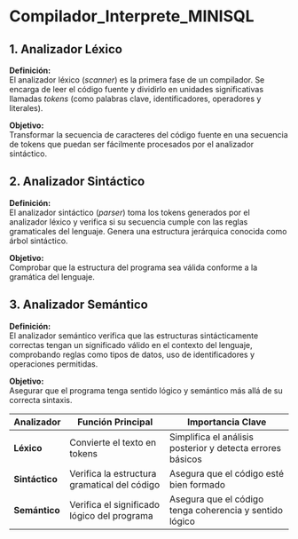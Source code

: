 # Compilador_Interprete_MINISQL

## 1. Analizador Léxico

**Definición:**  
El analizador léxico (*scanner*) es la primera fase de un compilador. Se encarga de leer el código fuente y dividirlo en unidades significativas llamadas *tokens* (como palabras clave, identificadores, operadores y literales).

**Objetivo:**  
Transformar la secuencia de caracteres del código fuente en una secuencia de tokens que puedan ser fácilmente procesados por el analizador sintáctico.

## 2. Analizador Sintáctico

**Definición:**  
El analizador sintáctico (*parser*) toma los tokens generados por el analizador léxico y verifica si su secuencia cumple con las reglas gramaticales del lenguaje. Genera una estructura jerárquica conocida como árbol sintáctico.

**Objetivo:**  
Comprobar que la estructura del programa sea válida conforme a la gramática del lenguaje.

## 3. Analizador Semántico

**Definición:**  
El analizador semántico verifica que las estructuras sintácticamente correctas tengan un significado válido en el contexto del lenguaje, comprobando reglas como tipos de datos, uso de identificadores y operaciones permitidas.

**Objetivo:**  
Asegurar que el programa tenga sentido lógico y semántico más allá de su correcta sintaxis.


| Analizador       | Función Principal                              | Importancia Clave                                              |
|------------------|-------------------------------------------------|-----------------------------------------------------------------|
| **Léxico**       | Convierte el texto en tokens                   | Simplifica el análisis posterior y detecta errores básicos      |
| **Sintáctico**   | Verifica la estructura gramatical del código   | Asegura que el código esté bien formado                         |
| **Semántico**    | Verifica el significado lógico del programa    | Asegura que el código tenga coherencia y sentido lógico         |


     

